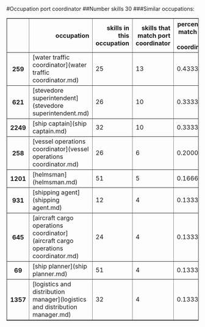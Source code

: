 #Occupation port coordinator
##Number skills 30
###Similar occupations:
<table border="1" class="dataframe">
  <thead>
    <tr style="text-align: right;">
      <th></th>
      <th>occupation</th>
      <th>skills in this occupation</th>
      <th>skills that match port coordinator</th>
      <th>percentage match with port coordinator</th>
      <th>skills not in port coordinator</th>
    </tr>
  </thead>
  <tbody>
    <tr>
      <th>259</th>
      <td>[water traffic coordinator](water traffic coordinator.md)</td>
      <td>25</td>
      <td>13</td>
      <td>0.433333</td>
      <td>12</td>
    </tr>
    <tr>
      <th>621</th>
      <td>[stevedore superintendent](stevedore superintendent.md)</td>
      <td>26</td>
      <td>10</td>
      <td>0.333333</td>
      <td>16</td>
    </tr>
    <tr>
      <th>2249</th>
      <td>[ship captain](ship captain.md)</td>
      <td>32</td>
      <td>10</td>
      <td>0.333333</td>
      <td>22</td>
    </tr>
    <tr>
      <th>258</th>
      <td>[vessel operations coordinator](vessel operations coordinator.md)</td>
      <td>26</td>
      <td>6</td>
      <td>0.200000</td>
      <td>20</td>
    </tr>
    <tr>
      <th>1201</th>
      <td>[helmsman](helmsman.md)</td>
      <td>51</td>
      <td>5</td>
      <td>0.166667</td>
      <td>46</td>
    </tr>
    <tr>
      <th>931</th>
      <td>[shipping agent](shipping agent.md)</td>
      <td>12</td>
      <td>4</td>
      <td>0.133333</td>
      <td>8</td>
    </tr>
    <tr>
      <th>645</th>
      <td>[aircraft cargo operations coordinator](aircraft cargo operations coordinator.md)</td>
      <td>24</td>
      <td>4</td>
      <td>0.133333</td>
      <td>20</td>
    </tr>
    <tr>
      <th>69</th>
      <td>[ship planner](ship planner.md)</td>
      <td>51</td>
      <td>4</td>
      <td>0.133333</td>
      <td>47</td>
    </tr>
    <tr>
      <th>1357</th>
      <td>[logistics and distribution manager](logistics and distribution manager.md)</td>
      <td>32</td>
      <td>4</td>
      <td>0.133333</td>
      <td>28</td>
    </tr>
  </tbody>
</table>
